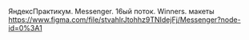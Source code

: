ЯндексПрактикум. Messenger. 16ый поток. Winners. 
макеты https://www.figma.com/file/stvahlrJtohhz9TNIdejFj/Messenger?node-id=0%3A1